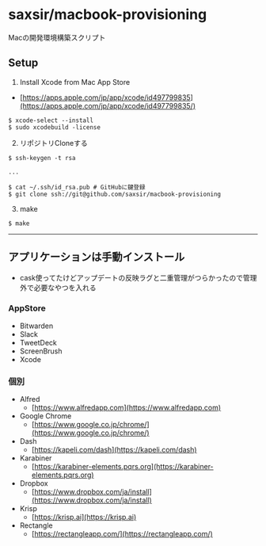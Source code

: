 saxsir/macbook-provisioning
===

Macの開発環境構築スクリプト

## Setup


1. Install Xcode from Mac App Store
  - [https://apps.apple.com/jp/app/xcode/id497799835](https://apps.apple.com/jp/app/xcode/id497799835/)

```
$ xcode-select --install
$ sudo xcodebuild -license
```

2. リポジトリCloneする

```
$ ssh-keygen -t rsa

...

$ cat ~/.ssh/id_rsa.pub # GitHubに鍵登録
$ git clone ssh://git@github.com/saxsir/macbook-provisioning
```

3. make

```
$ make
```

---
## アプリケーションは手動インストール

* cask使ってたけどアップデートの反映ラグと二重管理がつらかったので管理外で必要なやつを入れる

### AppStore

- Bitwarden
- Slack
- TweetDeck
- ScreenBrush
- Xcode

### 個別
- Alfred
  - [https://www.alfredapp.com](https://www.alfredapp.com)   
- Google Chrome
  - [https://www.google.co.jp/chrome/](https://www.google.co.jp/chrome/)
- Dash
  - [https://kapeli.com/dash](https://kapeli.com/dash)
- Karabiner
  -  [https://karabiner-elements.pqrs.org](https://karabiner-elements.pqrs.org)
- Dropbox
  - [https://www.dropbox.com/ja/install](https://www.dropbox.com/ja/install) 
- Krisp
  - [https://krisp.ai](https://krisp.ai) 
- Rectangle
  - [https://rectangleapp.com/](https://rectangleapp.com/) 
